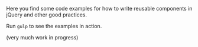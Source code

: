 Here you find some code examples for how to write reusable components in jQuery and other good practices.

Run `gulp` to see the examples in action.

(very much work in progress)